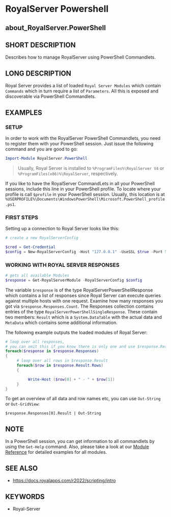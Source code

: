 # RoyalServer Powershell

## about_RoyalServer.PowerShell

## SHORT DESCRIPTION

Describes how to manage RoyalServer using PowerShell Commandlets.

## LONG DESCRIPTION

Royal Server provides a list of loaded `Royal Server Modules` which contain `Commands` which in turn require a list of `Parameters`. All this is exposed and discoverable via PowerShell Commandlets.

## EXAMPLES

### SETUP

In order to work with the RoyalServer PowerShell Commandlets, you need to register them with your PowerShell session. Just issue the following command and you are good to go:

```powershell
Import-Module RoyalServer.PowerShell
```

> Usually, Royal Server is installed to `%ProgramFiles%\RoyalServer V4` or `%ProgramFiles(x86)%\RoyalServer`, respectively.

If you like to have the RoyalServer CommandLets in all your PowerShell sessions, include this line in your PowerShell profile. To locate where your profile is call `$profile` in your PowerShell session.
Usually, this location is at `%USERPROFILE%\Documents\WindowsPowerShell\Microsoft.PowerShell_profile.ps1`.

### FIRST STEPS

Setting up a connection to Royal Server looks like this:

```powershell
# create a new RoyalServerConfig

$cred = Get-Credential
$config = New-RoyalServerConfig -Host "127.0.0.1" -UseSSL $true -Port 54899 -Credential $cred
```

### WORKING WITH ROYAL SERVER RESPONSES

```powershell
# gets all available Modules
$response = Get-RoyalServerModule -RoyalServerConfig $config
```

The variable `$response` is of the type RoyalServerPowerShellResponse which contains a list of responses since Royal Server can execute queries against multiple hosts with one request. Examine how many responses you got via `$response.Responses.Count`. The Responses collection contains entries of the type `RoyalServerPowerShellSingleResponse`. These contain two members: `Result` which is a `System.DataTable` with the actual data and `MetaData` which contains some additional information.

The following example outputs the loaded modules of Royal Server:

```powershell
# loop over all responses,
# you can omit this if you know there is only one and use $response.Responses[0]
foreach($response in $response.Responses)
{
     # loop over all rows in $response.Result
     foreach($row in $response.Result.Rows)
     {

          Write-Host ($row[0] + " - " + $row[1])
     }
}
```

To get an overview of all data and row names etc, you can use `Out-String` or `Out-GridView`:

```
$response.Responses[0].Result | Out-String
```

## NOTE

In a PowerShell session, you can get information to all commandlets by using the `Get-Help` command.
Also, please take a look at our [Module Reference](xref:royalserver_scripting_module-reference) for detailed examples for all modules.

## SEE ALSO

- https://docs.royalapps.com/r2022/scripting/intro

## KEYWORDS

- Royal-Server
